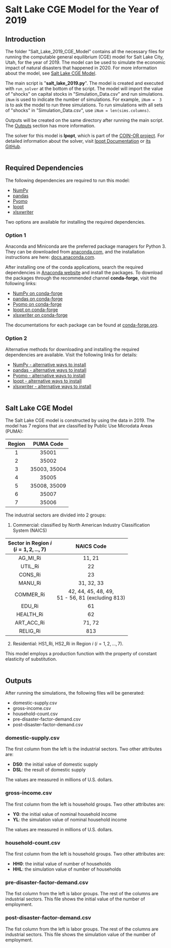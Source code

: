 # Salt Lake CGE Model for the Year of 2019

## Introduction

The folder "Salt_Lake_2019_CGE_Model" contains all the necessary files for running the computable general equilibrium (CGE) model for Salt Lake City, Utah, for the year of 2019. The model can be used to simulate the economic impact of natural disasters that happened in 2020. For more information about the model, see [Salt Lake CGE Model](#salt-lake-cge-model).

The main script is "**salt_lake_2019.py**". The model is created and executed with `run_solver` at the bottom of the script. The model will import the value of "shocks" on capital stocks in "Simulation_Data.csv" and run simulations. `iNum` is used to indicate the number of simulations. For example, `iNum =  3` is to ask the model to run three simulations. To run simulations with all sets of "shocks" in "Simulation_Data.csv", use `iNum = len(sims.columns)`.

Outputs will be created on the same directory after running the main script. The [Outputs](#outputs) section has more information. 

The solver for this model is **Ipopt**, which is part of the [COIN-OR project](https://www.coin-or.org/). For detailed information about the solver, visit [Ipopt Documentation](https://coin-or.github.io/Ipopt/) or [its GitHub](https://github.com/coin-or/Ipopt).
<br/><br/>


## Required Dependencies

The following dependencies are required to run this model:

- [NumPy](https://numpy.org/)
- [pandas](https://pandas.pydata.org/)
- [Pyomo](http://www.pyomo.org/)
- [Ipopt](https://github.com/coin-or/Ipopt)
- [xlsxwriter](https://xlsxwriter.readthedocs.io/)

Two options are available for installing the required dependencies.


### Option 1

Anaconda and Miniconda are the preferred package managers for Python 3. They can be downloaded from [anaconda.com](https://www.anaconda.com/distribution/), and the installation instructions are here: [docs.anaconda.com](https://docs.anaconda.com/anaconda/navigator/install/).

After installing one of the conda applications, search the required dependencies in [Anaconda website](https://anaconda.org/conda-forge) and install the packages. To download the packages through the recommended channel **conda-forge**, visit the following links: 

- [NumPy on conda-forge](https://anaconda.org/conda-forge/numpy)
- [pandas on conda-forge](https://anaconda.org/conda-forge/pandas)
- [Pyomo on conda-forge](https://anaconda.org/conda-forge/pyomo)
- [Ipopt on conda-forge](https://anaconda.org/conda-forge/ipopt)
- [xlsxwriter on conda-forge](https://anaconda.org/conda-forge/xlsxwriter)

The documentations for each package can be found at [conda-forge.org](https://conda-forge.org/). 


### Option 2

Alternative methods for downloading and installing the required dependencies are available. Visit the following links for details:

- [NumPy - alternative ways to install](https://numpy.org/install/)
- [pandas - alternative ways to install](https://pandas.pydata.org/docs/getting_started/install.html)
- [Pyomo - alternative ways to install](http://www.pyomo.org/installation)
- [Ipopt - alternative ways to install](https://coin-or.github.io/Ipopt/INSTALL.html)
- [xlsxwriter - alternative ways to install](https://xlsxwriter.readthedocs.io/getting_started.html)
<br/><br/>


## Salt Lake CGE Model

The Salt Lake CGE model is constructed by using the data in 2019. The model has 7 regions that are classified by Public Use Microdata Areas (PUMA): 

<div align="center">

| Region | PUMA Code    |
| :---:  |   :---:      |
| 1      | 35001        |
| 2      | 35002        |
| 3      | 35003, 35004 |
| 4      | 35005        |
| 5      | 35008, 35009 |
| 6      | 35007        |
| 7      | 35006        |

</div>

The industrial sectors are divided into 2 groups:
1. Commercial: classified by North American Industry Classification System (NAICS) 

<div align="center">

| Sector in Region $i$ <br> $(i = 1, 2, ..., 7)$ | NAICS Code                                           |
| :---:                                          |    :---:                                             |
| AG_MI_Ri                                       | 11, 21                                               |
| UTIL_Ri                                        | 22                                                   |
| CONS_Ri                                        | 23                                                   |
| MANU_Ri                                        | 31, 32, 33                                           |
| COMMER_Ri                                      | 42, 44, 45, 48, 49, <br> 51 - 56, 81 (excluding 813) |
| EDU_Ri                                         | 61                                                   |
| HEALTH_Ri                                      | 62                                                   |
| ART_ACC_Ri                                     | 71, 72                                               |
| RELIG_Ri                                       | 813                                                  |

</div>

2. Residential: HS1_Ri, HS2_Ri in Region $i$ $(i = 1, 2, ..., 7)$.

This model employs a production function with the property of constant elasticity of substitution.
<br/><br/>


## Outputs

After running the simulations, the following files will be generated:

* domestic-supply.csv
* gross-income.csv
* household-count.csv
* pre-disaster-factor-demand.csv
* post-disaster-factor-demand.csv

### **domestic-supply.csv**
The first column from the left is the industrial sectors. Two other attributes are:

* **DS0**: the initial value of domestic supply
* **DSL**: the result of domestic supply

The values are measured in millions of U.S. dollars.


### **gross-income.csv**
The first column from the left is household groups. Two other attributes are:

* **Y0**: the initial value of nominal household income
* **YL**: the simulation value of nominal household income

The values are measured in millions of U.S. dollars.


### **household-count.csv**
The first column from the left is household groups. Two other attributes are:

* **HH0**: the initial value of number of households
* **HHL**: the simulation value of number of households


### **pre-disaster-factor-demand.csv**
The fist column from the left is labor groups. The rest of the columns are industrial sectors. This file shows the initial value of the number of employment.


### **post-disaster-factor-demand.csv**
The fist column from the left is labor groups. The rest of the columns are industrial sectors. This file shows the simulation value of the number of employment.